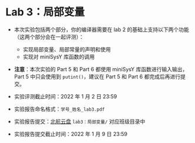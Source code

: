 # Lab 3：局部变量

- 本次实验包括两个部分，你的编译器需要在 lab 2 的基础上支持以下两个功能（这两个部分会在一起评测）：
  - 实现局部变量、局部常量的声明和使用
  - 实现对 miniSysY 库函数的调用
- **注意**：本次实验的 Part 5 和 Part 6 都使用 miniSysY 库函数进行输入输出，Part 5 中只会使用到 `putint()`，建议在 Part 5 和 Part 6 都完成后再进行提交。

- 实验评测截止时间：2022 年 1 月 2 日 23:59

- 实验报告命名格式：`学号_姓名_lab3.pdf`

- 实验报告提交：[北航云盘](https://bhpan.buaa.edu.cn:443/link/413EA0802B7A7627A6B5112531C40772) `lab3：局部变量/` 对应班级目录中

- 实验报告提交截止时间：2022 年 1 月 9 日 23:59

